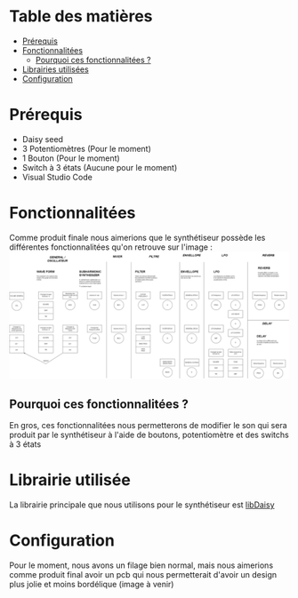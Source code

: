 # Table des matières
- [Prérequis](#item-1)
- [Fonctionnalitées](#item-2)
    - [Pourquoi ces fonctionnalitées ?](#item-3)
- [Librairies utilisées](#item-4)
- [Configuration](#item-5)
<a id="item-1"></a>

# Prérequis
- Daisy seed
- 3 Potentiomètres (Pour le moment)
- 1 Bouton (Pour le moment)
- Switch à 3 états (Aucune pour le moment)
- Visual Studio Code

<a id="item-2"></a>

# Fonctionnalitées
Comme produit finale nous aimerions que le synthétiseur possède les différentes fonctionnalitées qu'on retrouve sur l'image : 
![Synthétiseur Fonctionnalitées](/images/Synth_V2.drawio.png)

<a id="item-3"></a>

## Pourquoi ces fonctionnalitées ?
En gros, ces fonctionnalitées nous permetterons de modifier le son qui sera produit par le synthétiseur à l'aide de boutons, potentiomètre et des switchs à 3 états

<a id="item-4"></a>

# Librairie utilisée
La librairie principale que nous utilisons pour le synthétiseur est [libDaisy](https://github.com/electro-smith/libDaisy)

<a id="item-5"></a>

# Configuration
Pour le moment, nous avons un filage bien normal, mais nous aimerions comme produit final avoir un pcb qui nous permetterait d'avoir un design plus jolie et moins bordélique (image à venir)
